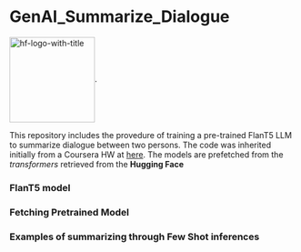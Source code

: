 # GenAI_Summarize_Dialogue
<img width="150" alt="hf-logo-with-title" src="https://github.com/user-attachments/assets/0d465ed2-ee04-43d2-a204-b85f49422f2b" style="vertical-align:middle;" />.

This repository includes the provedure of training a pre-trained FlanT5 LLM to summarize dialogue between two persons. The code was inherited initially from a Coursera HW at [here](https://www.coursera.org/learn/generative-ai-with-llms/home/week/1).
The models are prefetched from the *transformers* retrieved from the **Hugging Face**

### FlanT5 model

### Fetching Pretrained Model

### Examples of summarizing through Few Shot inferences

